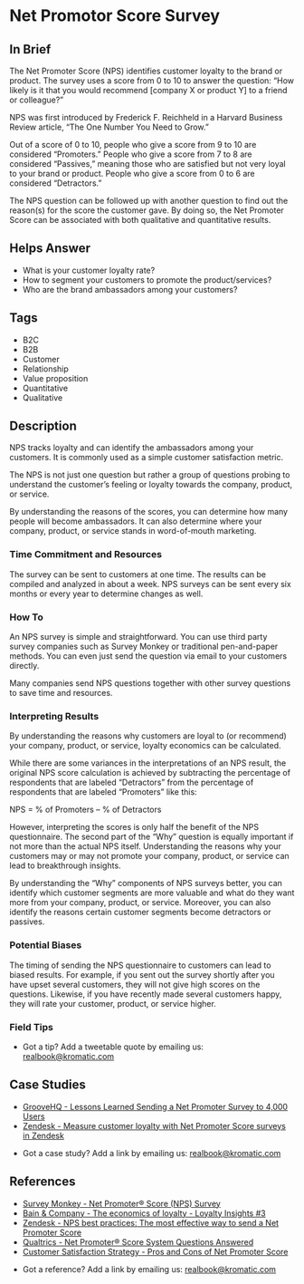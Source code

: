 # Net Promotor Score Survey

## In Brief
The Net Promoter Score (NPS) identifies customer loyalty to the brand or product. The survey uses a score from 0 to 10 to answer the question: “How likely is it that you would recommend [company X or product Y] to a friend or colleague?”

NPS was first introduced by Frederick F. Reichheld in a Harvard Business Review article, “The One Number You Need to Grow.” 

Out of a score of 0 to 10, people who give a score from 9 to 10 are considered “Promoters.” People who give a score from 7 to 8 are considered “Passives,” meaning those who are satisfied but not very loyal to your brand or product. People who give a score from 0 to 6 are considered “Detractors.” 

The NPS question can be followed up with another question to find out the reason(s) for the score the customer gave. By doing so, the Net Promoter Score can be associated with both qualitative and quantitative results.

## Helps Answer
- What is your customer loyalty rate?
- How to segment your customers to promote the product/services?
- Who are the brand ambassadors among your customers?

## Tags
- B2C
- B2B
- Customer
- Relationship
- Value proposition
- Quantitative
- Qualitative

## Description
NPS tracks loyalty and can identify the ambassadors among your customers. It is commonly used as a simple customer satisfaction metric.

The NPS is not just one question but rather a group of questions probing to understand the customer’s feeling or loyalty towards the company, product, or service. 

By understanding the reasons of the scores, you can determine how many people will become ambassadors. It can also determine where your company, product, or service stands in word-of-mouth marketing.

### Time Commitment and Resources
The survey can be sent to customers at one time. The results can be compiled and analyzed in about a week. NPS surveys can be sent every six months or every year to determine changes as well.

### How To
An NPS survey is simple and straightforward. You can use third party survey companies such as Survey Monkey or traditional pen-and-paper methods. You can even just send the question via email to your customers directly. 

Many companies send NPS questions together with other survey questions to save time and resources. 

### Interpreting Results
By understanding the reasons why customers are loyal to (or recommend) your company, product, or service, loyalty economics can be calculated. 

While there are some variances in the interpretations of an NPS result, the original NPS score calculation is achieved by subtracting the percentage of respondents that are labeled “Detractors” from the percentage of respondents that are labeled “Promoters” like this: 

NPS = % of Promoters – % of Detractors

However, interpreting the scores is only half the benefit of the NPS questionnaire. The second part of the “Why” question is equally important if not more than the actual NPS itself. Understanding the reasons why your customers may or may not promote your company, product, or service can lead to breakthrough insights.

By understanding the “Why” components of NPS surveys better, you can identify which customer segments are more valuable and what do they want more from your company, product, or service. Moreover, you can also identify the reasons certain customer segments become detractors or passives. 

### Potential Biases
The timing of sending the NPS questionnaire to customers can lead to biased results. For example, if you sent out the survey shortly after you have upset several customers, they will not give high scores on the questions. Likewise, if you have recently made several customers happy, they will rate your customer, product, or service higher. 

### Field Tips
* Got a tip? Add a tweetable quote by emailing us: [realbook@kromatic.com](mailto:realbook@kromatic.com)

## Case Studies
- [GrooveHQ - Lessons Learned Sending a Net Promoter Survey to 4,000 Users](https://www.groovehq.com/blog/net-promoter-score)
- [Zendesk -  Measure customer loyalty with Net Promoter Score surveys in Zendesk](https://www.zendesk.com/blog/nps-net-promoter-score/)
* Got a case study? Add a link by emailing us: [realbook@kromatic.com](mailto:realbook@kromatic.com) 

## References
- [Survey Monkey - Net Promoter® Score (NPS) Survey](https://www.surveymonkey.com/mp/net-promoter-score/)
- [Bain & Company - The economics of loyalty - Loyalty Insights #3](http://www.bain.com/publications/articles/the-economics-of-loyalty.aspx)
- [Zendesk - NPS best practices: The most effective way to send a Net Promoter Score](https://support.zendesk.com/hc/en-us/articles/203759086-NPS-best-practices-The-most-effective-way-to-send-a-Net-Promoter-Score-survey)
- [Qualtrics - Net Promoter® Score System Questions Answered](https://www.qualtrics.com/market-research/nps/)
- [Customer Satisfaction Strategy - Pros and Cons of Net Promoter Score](http://customersatisfactionstrategy.com/netpromoterscore.html)
* Got a reference? Add a link by emailing us: [realbook@kromatic.com](realbook@kromatic.com)


